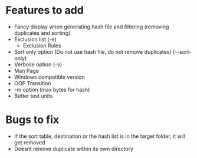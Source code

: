 # Features to add
* Fancy display when generating hash file and filtering (removing duplicates and sorting)
* Exclusion list (-e)
    * Exclusion Rules
* Sort only option (Do not use hash file, do not remove duplicates) (--sort-only)
* Verbose option (-v)
* Man Page
* Windows compatible version
* OOP Transition
* -m option (max bytes for hash)
* Better test units
# Bugs to fix
* If the sort table, destination or the hash list is in the target folder, it will get removed
* Doesnt remove duplicate within its own directory
